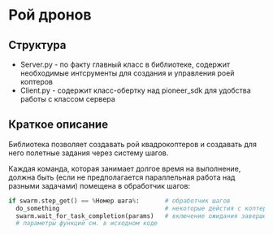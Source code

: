# Рой дронов
## Структура
* Server.py - по факту главный класс в библиотеке, содержит необходимые интсрументы для создания и управления роей коптеров
* Client.py - содержит класс-обертку над pioneer_sdk для удобства работы с классом сервера

## Краткое описание
Библиотека позволяет создавать рой квадрокоптеров и создавать для него полетные задания через систему шагов.

Каждая команда, которая занимает долгое время на выполнение, должна быть (если не предполагается параллельная работа над разными задачами) помещена в обработчик шагов:

``` python
if swarm.step_get() == %Номер шага%:       # обработчик шагов
  do_something                             # некоторые дейстия с коптерами
  swarm.wait_for_task_completion(params)   # включение ожидания завершения действий
  # параметры функций см. в исходном коде
```